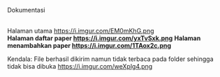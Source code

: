 Dokumentasi

<br>Halaman utama https://i.imgur.com/EM0mKhG.png</br>
<b>Halaman daftar paper https://i.imgur.com/yxTvSxk.png</b>
<b>Halaman menambahkan paper https://i.imgur.com/1TAox2c.png</b>

Kendala: File berhasil dikirim namun tidak terbaca pada folder sehingga tidak bisa dibuka https://i.imgur.com/weXplg4.png
